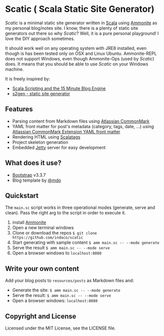 # Scatic ( Scala Static Site Generator)

_Scatic_ is a minimal static site generator written in [Scala](http://www.scala-lang.org/) using [Ammonite](https://github.com/lihaoyi/Ammonite) as my personal blog/notes site. I know, there is a plenty of static site generators out there so why _Scatic_? Well, it is a pure personal playground! I love the DIY approach sometimes.

It should work well on any operating system with JRE8 installed, even though is has been tested only on OSX and Linux Ubuntu. Ammonite-REPL does not support Windows, even though Ammonite-Ops (used by _Scatic_) does. It means that you should be able to use _Scatic_ on your Windows machine.

It is freely inspired by:

- [Scala Scripting and the 15 Minute Blog Engine](http://www.lihaoyi.com/post/ScalaScriptingandthe15MinuteBlogEngine.html)
- [s2gen - static site generator](http://appliedscala.com/s2gen/)


## Features

- Parsing content from Markdown files using [Atlassian CommonMark](https://github.com/atlassian/commonmark-java)
- YAML front matter for post's metadata (category, tags, date, ...) using [Atlassian CommonMark Extension YAML front matter](https://github.com/atlassian/commonmark-java/tree/master/commonmark-ext-yaml-front-matter)
- Rendering HTML using [Scalatags](http://www.lihaoyi.com/scalatags/)
- Project skeleton generation
- Embedded [Jetty](http://www.eclipse.org/jetty/) server for easy development

## What does it use?

- [Bootstrap](http://getbootstrap.com/) v3.3.7
- Blog template by [@mdo](http://getbootstrap.com/examples/blog/)

## Quickstart

The `main.sc` script works in three operational modes (generate, serve and clean). Pass the right arg to the script in order to execute it.

1. install [Ammonite](https://github.com/lihaoyi/Ammonite)
2. Open a new terminal windows
3. Clone or download the repos `$ git clone https://github.com/indaco/scatic`
4. Start generating with sample content `$ amm main.sc -- --mode generate`
5. Serve the result `$ amm main.sc -- --mode serve`
6. Open a browser windows to `localhost:8080`

## Write your own content

Add your blog posts to `resources/posts` as Markdown files and:

- Generate the site: `$ amm main.sc -- --mode generate`
- Serve the result: `$ amm main.sc -- --mode serve`
- Open a browser windows: `localhost:8080`

## Copyright and License

Licensed under the MIT License, see the LICENSE file.
